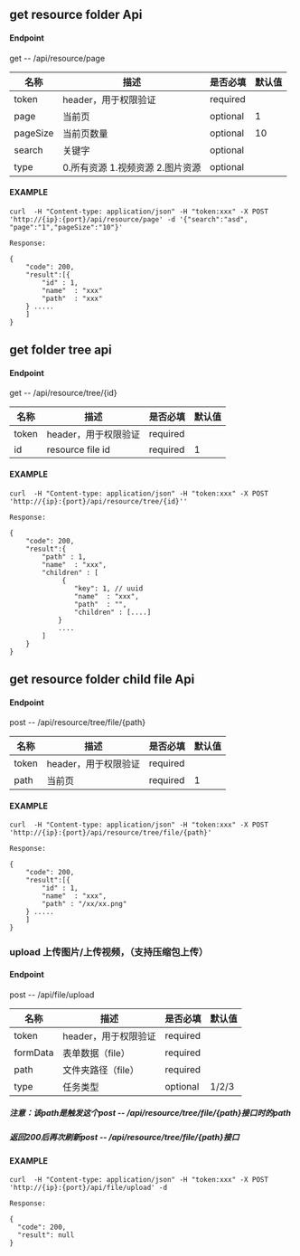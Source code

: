 ## get resource folder Api
#### Endpoint

get -- /api/resource/page

| 名称 | 描述  | 是否必填 |默认值|
| --- | --- | --- | --- |
| token | header，用于权限验证 | required | |
| page | 当前页  | optional | 1 |
| pageSize | 当前页数量 | optional | 10 |
| search | 关键字 | optional | |
| type | 0.所有资源 1.视频资源 2.图片资源 | optional | |

#### EXAMPLE

```
curl  -H "Content-type: application/json" -H "token:xxx" -X POST 'http://{ip}:{port}/api/resource/page' -d '{"search":"asd", "page":"1","pageSize":"10"}' 
 
Response:

{
    "code": 200,
    "result":[{
        "id" : 1,
        "name"  : "xxx"
        "path"  : "xxx"
    } ..... 
    ]
}

```

## get folder tree api
#### Endpoint

get -- /api/resource/tree/{id}

| 名称 | 描述  | 是否必填 |默认值|
| --- | --- | --- | --- |
| token | header，用于权限验证 | required | |
| id | resource file id  | required | 1 |


#### EXAMPLE

```
curl  -H "Content-type: application/json" -H "token:xxx" -X POST 'http://{ip}:{port}/api/resource/tree/{id}'' 
 
Response:

{
    "code": 200,
    "result":{
        "path" : 1,
        "name"  : "xxx",
        "children" : [
             {
                "key": 1, // uuid
                "name"  : "xxx",
                "path"  : "",
                "children" : [....]
            }
            ....
        ]
    }
}

```

## get resource folder child file Api
#### Endpoint

post -- /api/resource/tree/file/{path}

| 名称 | 描述  | 是否必填 |默认值|
| --- | --- | --- | --- |
| token | header，用于权限验证 | required | |
| path | 当前页  | required | 1 |

#### EXAMPLE

```
curl  -H "Content-type: application/json" -H "token:xxx" -X POST 'http://{ip}:{port}/api/resource/tree/file/{path}' 
 
Response:

{
    "code": 200,
    "result":[{
        "id" : 1,
        "name"  : "xxx",
        "path" : "/xx/xx.png"
    } ..... 
    ]
}

```

### upload 上传图片/上传视频，（支持压缩包上传）
#### Endpoint

post -- /api/file/upload

| 名称 | 描述  | 是否必填 |默认值|
| --- | --- | --- | --- |
| token | header，用于权限验证 | required | |
| formData | 表单数据（file） | required | |
| path | 文件夹路径（file） | required | |
| type | 任务类型 | optional | 1/2/3 |

##### 注意：该path是触发这个post -- /api/resource/tree/file/{path}接口时的path
#####      返回200后再次刷新post -- /api/resource/tree/file/{path}接口

#### EXAMPLE

```
curl  -H "Content-type: application/json" -H "token:xxx" -X POST 'http://{ip}:{port}/api/file/upload' -d 
 
Response:
 
{
  "code": 200,
  "result": null
}

```